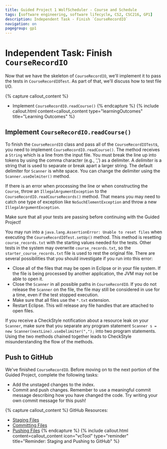 ```yaml
---
title: Guided Project 1 WolfScheduler - Course and Schedule
tags: [software engineering, software lifecycle, CS2, CSC216, GP1]
description: Independent Task - Finish `CourseRecordIO`
navigation: on
pagegroup: gp1
---
```

 
# Independent Task: Finish `CourseRecordIO`
Now that we have the skeleton of `CourseRecordIO`, we'll implement it to pass the tests in `CourseRecordIOTest`.  As part of that, we'll discuss how to test file I/O.

{% capture callout_content %}
  * Implement `CourseRecordIO.readCourse()`
{% endcapture %}
{% include callout.html content=callout_content type="learningOutcomes" title="Learning Outcomes" %}
 
## Implement `CourseRecordIO.readCourse()`
To finish the `CourseRecordIO` class and pass all of the `CourseRecordIOTest`s, you need to implement `CourseRecordIO.readCourse()`.  The method receives a `String` which is a line from the input file.  You must break the line up into tokens by using the comma character (e.g., ',') as a delimiter.  A *delimiter* is a string that is used to separate or break apart a larger string.  The default delimiter for `Scanner` is white space.  You can change the delimiter using the `Scanner.useDelmiter()` method.

If there is an error when processing the line or when constructing the `Course`, throw an `IllegalArgumentException` to the `CourseRecordIO.readCourseRecords()` method.  That means you may need to catch one type of exception like `NoSuchElementException` and throw a new `IllegalArgumentException`.

Make sure that all your tests are passing before continuing with the Guided Project!

You may run into a `java.lang.AssertionError: Unable to reset files` when executing the `CourseRecordIOTest.setUp()` method.  This method is resetting `course_records.txt` with the starting values needed for the tests.  Other tests in the system may overwrite `course_records.txt`, so the `starter_course_records.txt` file is used to rest the original file.  There are several possibilities that you should investigate if you run into this error:

  * Close all of the files that may be open in Eclipse or in your file system. If the file is being processed by another application, the JVM may not be able to open it.  
  * Close the `Scanner` in all possible paths in `CourseRecordIO`.  If you do not release the `Scanner` on the file, the file may still be considered in use for a time, even if the test stopped execution.  
  * Make sure that all files use the `*.txt` extension.
  * Restart Eclipse.  This will release any file handles that are attached to open files.
  
If you receive a CheckStyle notification about a resource leak on your `Scanner`, make sure that you separate any program statement `Scanner s = new Scanner(nextLine).useDelimiter(",");` into two program statements.  Using the two methods chained together leads to CheckStyle misunderstanding the flow of the methods.

 
## Push to GitHub
We've finished `CourseRecordIO`.   Before moving on to the next portion of the Guided Project, complete the following tasks:

  * Add the unstaged changes to the index.
  * Commit and push changes.  Remember to use a meaningful commit message describing how you have changed the code.  Try writing your own commit message for this push!
    
{% capture callout_content %}
GitHub Resources:

  * [Staging Files](../git-tutorial/git-staging)
  * [Committing Files](../git-tutorial/git-commit)
  * [Pushing Files](../git-tutorial/git-push)
{% endcapture %}
{% include callout.html content=callout_content icon="vcTool" type="reminder" title="Reminder: Staging and Pushing to GitHub" %}